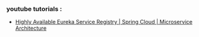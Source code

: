 ### youtube tutorials :
- [Highly Available Eureka Service Registry | Spring Cloud | Microservice Architecture](https://www.youtube.com/watch?v=Y3JxNzBSOp0)
